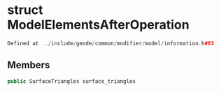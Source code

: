 # struct ModelElementsAfterOperation

```cpp
Defined at ../include/geode/common/modifier/model/information.h#83
```

## Members

```cpp
public SurfaceTriangles surface_triangles

```



